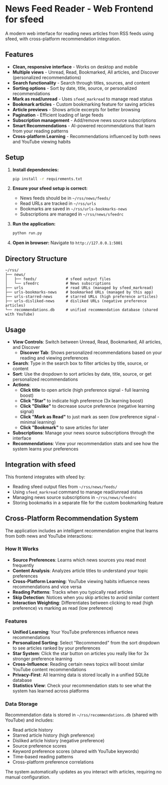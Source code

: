 # News Feed Reader - Web Frontend for sfeed

A modern web interface for reading news articles from RSS feeds using sfeed, with cross-platform recommendation integration.

## Features

- **Clean, responsive interface** - Works on desktop and mobile
- **Multiple views** - Unread, Read, Bookmarked, All articles, and Discover (personalized recommendations)
- **Search functionality** - Search through titles, sources, and content
- **Sorting options** - Sort by date, title, source, or personalized recommendations
- **Mark as read/unread** - Uses `sfeed_markread` to manage read status
- **Bookmark articles** - Custom bookmarking feature for saving articles
- **Article previews** - Shows article excerpts for better browsing
- **Pagination** - Efficient loading of large feeds
- **Subscription management** - Add/remove news source subscriptions
- **Smart Recommendations** - AI-powered recommendations that learn from your reading patterns
- **Cross-platform Learning** - Recommendations influenced by both news and YouTube viewing habits

## Setup

1. **Install dependencies:**
   ```bash
   pip install -r requirements.txt
   ```

2. **Ensure your sfeed setup is correct:**
   - News feeds should be in `~/rss/news/feeds/`
   - Read URLs are tracked in `~/rss/urls`
   - Bookmarks are saved in `~/rss/urls-bookmarks-news`
   - Subscriptions are managed in `~/rss/news/sfeedrc`

3. **Run the application:**
   ```bash
   python run.py
   ```

4. **Open in browser:**
   Navigate to `http://127.0.0.1:5001`

## Directory Structure

```
~/rss/
├── news/
│   ├── feeds/             # sfeed output files
│   └── sfeedrc            # News subscriptions
├── urls                   # read URLs (managed by sfeed_markread)
├── urls-bookmarks-news    # bookmarked URLs (managed by this app)
├── urls-starred-news      # starred URLs (high preference articles)
├── urls-disliked-news     # disliked URLs (negative preference articles)
└── recommendations.db     # unified recommendation database (shared with YouTube)
```

## Usage

- **View Controls**: Switch between Unread, Read, Bookmarked, All articles, and Discover
  - **Discover Tab**: Shows personalized recommendations based on your reading and viewing preferences
- **Search**: Type in the search box to filter articles by title, source, or content
- **Sort**: Use the dropdown to sort articles by date, title, source, or get personalized recommendations
- **Actions**: 
  - **Click title** to open article (high preference signal - full learning boost)
  - **Click "Star"** to indicate high preference (3x learning boost)
  - **Click "Dislike"** to decrease source preference (negative learning signal)
  - **Click "Mark as Read"** to just mark as seen (low preference signal - minimal learning)
  - **Click "Bookmark"** to save articles for later
- **Subscriptions**: Manage your news source subscriptions through the interface
- **Recommendations**: View your recommendation stats and see how the system learns your preferences

## Integration with sfeed

This frontend integrates with sfeed by:
- Reading sfeed output files from `~/rss/news/feeds/`
- Using `sfeed_markread` command to manage read/unread status
- Managing news source subscriptions in `~/rss/news/sfeedrc`
- Storing bookmarks in a separate file for the custom bookmarking feature

## Cross-Platform Recommendation System

The application includes an intelligent recommendation engine that learns from both news and YouTube interactions:

### How It Works
- **Source Preferences**: Learns which news sources you read most frequently
- **Content Analysis**: Analyzes article titles to understand your topic preferences
- **Cross-Platform Learning**: YouTube viewing habits influence news recommendations and vice versa
- **Reading Patterns**: Tracks when you typically read articles
- **Skip Detection**: Notices when you skip articles to avoid similar content
- **Interaction Weighting**: Differentiates between clicking to read (high preference) vs marking as read (low preference)

### Features
- **Unified Learning**: Your YouTube preferences influence news recommendations
- **Personalized Sorting**: Select "Recommended" from the sort dropdown to see articles ranked by your preferences
- **Star System**: Click the star button on articles you really like for 3x stronger preference learning
- **Cross-Influence**: Reading certain news topics will boost similar YouTube content recommendations
- **Privacy-First**: All learning data is stored locally in a unified SQLite database
- **Statistics View**: Check your recommendation stats to see what the system has learned across platforms

### Data Storage
Recommendation data is stored in `~/rss/recommendations.db` (shared with YouTube) and includes:
- Read article history
- Starred article history (high preference)
- Disliked article history (negative preference)
- Source preference scores
- Keyword preference scores (shared with YouTube keywords)
- Time-based reading patterns
- Cross-platform preference correlations

The system automatically updates as you interact with articles, requiring no manual configuration.